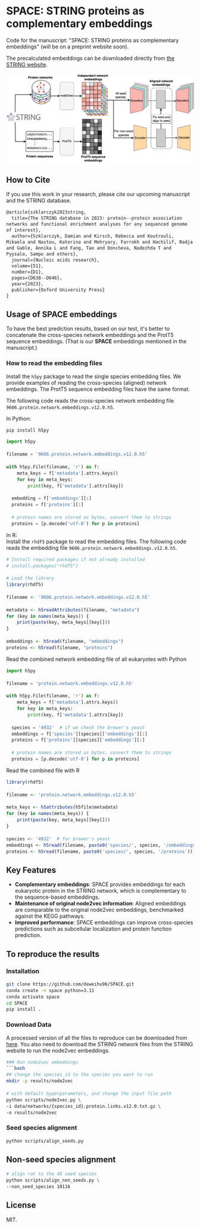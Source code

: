 # SPACE: STRING proteins as complementary embeddings
Code for the manuscript: "SPACE: STRING proteins as complementary embeddings" (will be on a preprint website soon). 

The precalculated embeddings can be downloaded directly from [the STRING website](https://string-db.org/cgi/download).

![SPACE](./figures/space_overview.png)

## How to Cite
If you use this work in your research, please cite our upcoming manuscript and the STRING database.
```
@article{szklarczyk2023string,
  title={The STRING database in 2023: protein--protein association networks and functional enrichment analyses for any sequenced genome of interest},
  author={Szklarczyk, Damian and Kirsch, Rebecca and Koutrouli, Mikaela and Nastou, Katerina and Mehryary, Farrokh and Hachilif, Radja and Gable, Annika L and Fang, Tao and Doncheva, Nadezhda T and Pyysalo, Sampo and others},
  journal={Nucleic acids research},
  volume={51},
  number={D1},
  pages={D638--D646},
  year={2023},
  publisher={Oxford University Press}
}
```
## Usage of SPACE embeddings
To have the best prediction results, based on our test, it's better to concatenate the cross-species network embeddings and the ProtT5 sequence embeddings. (That is our **SPACE** embeddings mentioned in the manuscript.)


### How to read the embedding files

Install the `h5py` package to read the single species embedding files. We provide examples of reading the cross-species (aligned) network embeddings. The ProtT5 sequence embedding files have the same format.

The following code reads the cross-species network embedding file `9606.protein.network.embeddings.v12.0.h5`. 

In Python: 
```bash
pip install h5py
```


```Python
import h5py

filename = '9606.protein.network.embeddings.v12.0.h5'

with h5py.File(filename, 'r') as f:
    meta_keys = f['metadata'].attrs.keys()
    for key in meta_keys:
        print(key, f['metadata'].attrs[key])

  embedding = f['embeddings'][:]
  proteins = f['proteins'][:]

  # protein names are stored as bytes, convert them to strings
  proteins = [p.decode('utf-8') for p in proteins]
```

In R:  
Install the `rhdf5` package to read the embedding files. The following code reads the embedding file `9606.protein.network.embeddings.v12.0.h5`.

```R
# Install required packages if not already installed
# install.packages("rhdf5")

# Load the library
library(rhdf5)

filename <- '9606.protein.network.embeddings.v12.0.h5'

metadata <- h5readAttributes(filename, "metadata")
for (key in names(meta_keys)) {
    print(paste(key, meta_keys[[key]]))
}

embeddings <- h5read(filename, "embeddings")
proteins <- h5read(filename, "proteins")
```

Read the combined network embedding file of all eukaryotes  with Python
```Python
import h5py

filename = 'protein.network.embeddings.v12.0.h5'

with h5py.File(filename, 'r') as f:
    meta_keys = f['metadata'].attrs.keys()
    for key in meta_keys:
        print(key, f['metadata'].attrs[key])
  
  species = '4932'  # if we check the brewer's yeast
  embeddings = f['species'][species]['embeddings'][:]
  proteins = f['proteins'][species]['embeddings'][:]

  # protein names are stored as bytes, convert them to strings
  proteins = [p.decode('utf-8') for p in proteins]

```
Read the combined file with R
```R
library(rhdf5)

filename <- 'protein.network.embeddings.v12.0.h5'

meta_keys <- h5attributes(h5file$metadata)
for (key in names(meta_keys)) {
    print(paste(key, meta_keys[[key]]))
}

species <- '4932'  # for brewer's yeast
embeddings <- h5read(filename, paste0('species/', species, '/embeddings'))
proteins <- h5read(filename, paste0('species/', species, '/proteins'))
```



## Key Features
- **Complementary embeddings**: SPACE provides embeddings for each eukaryotic protein in the STRING network, which is complementary to the sequence-based embeddings.
- **Maintenance of original node2vec information**: Aligned embeddings are comparable to the original node2vec embeddings, benchmarked against the KEGG pathways.
- **Improved performance**: SPACE embeddings can improve cross-species predictions such as subcellular localization and protein function prediction.


## To reproduce the results

### Installation
```bash
git clone https://github.com/deweihu96/SPACE.git
conda create -n space python=3.11
conda activate space
cd SPACE
pip install .
```


### Download Data

A processed version of all the files to reproduce can be downloaded from [here](https://erda.ku.dk/archives/c2a0ba424cf75184c39a3cd37e4fe1a6/published-archive.html). You also need to download the STRING network files from the STRING website to run the node2vec embeddings.

```bash
### Run node2vec embeddings
```bash
## change the species_id to the species you want to run
mkdir -p results/node2vec

# with default hyperparameters, and change the input file path
python scripts/node2vec.py \
-i data/networks/{species_id}.protein.links.v12.0.txt.gz \
-o results/node2vec

```

### Seed species alignment
```bash
python scripts/align_seeds.py
```

## Non-seed species alignment
```bash
# align rat to the 48 seed species
python scripts/align_non_seeds.py \
--non_seed_species 10116
```
## License
MIT.